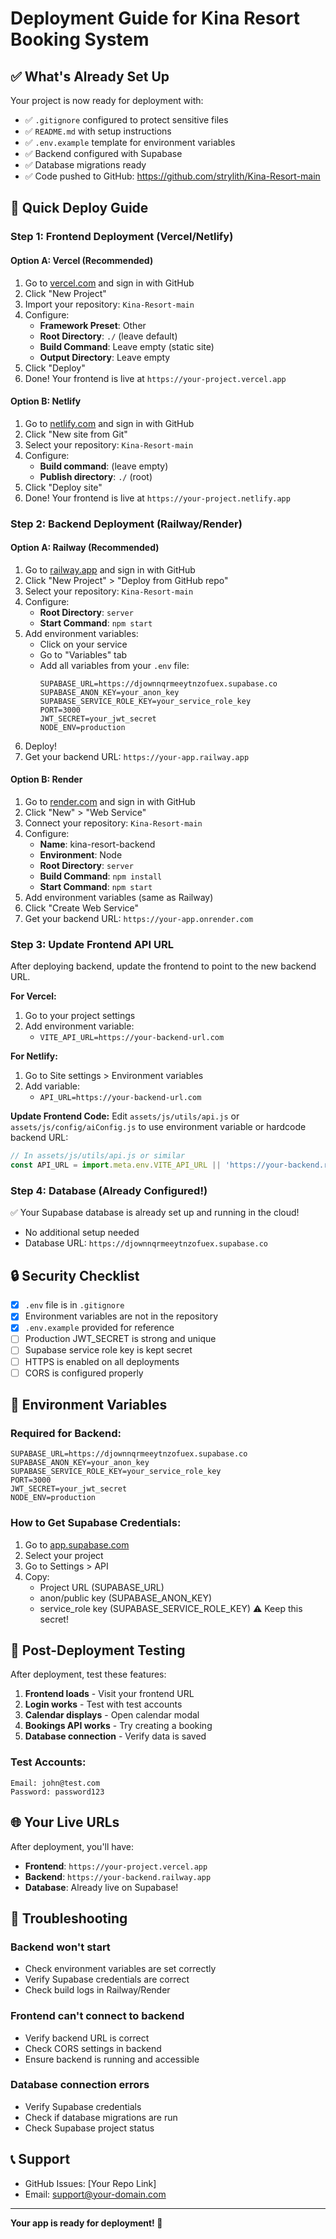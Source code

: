 # Deployment Guide for Kina Resort Booking System

## ✅ What's Already Set Up

Your project is now ready for deployment with:
- ✅ `.gitignore` configured to protect sensitive files
- ✅ `README.md` with setup instructions
- ✅ `.env.example` template for environment variables
- ✅ Backend configured with Supabase
- ✅ Database migrations ready
- ✅ Code pushed to GitHub: https://github.com/strylith/Kina-Resort-main

## 🚀 Quick Deploy Guide

### Step 1: Frontend Deployment (Vercel/Netlify)

#### Option A: Vercel (Recommended)

1. Go to [vercel.com](https://vercel.com) and sign in with GitHub
2. Click "New Project"
3. Import your repository: `Kina-Resort-main`
4. Configure:
   - **Framework Preset**: Other
   - **Root Directory**: `./` (leave default)
   - **Build Command**: Leave empty (static site)
   - **Output Directory**: Leave empty
5. Click "Deploy"
6. Done! Your frontend is live at `https://your-project.vercel.app`

#### Option B: Netlify

1. Go to [netlify.com](https://netlify.com) and sign in with GitHub
2. Click "New site from Git"
3. Select your repository: `Kina-Resort-main`
4. Configure:
   - **Build command**: (leave empty)
   - **Publish directory**: `./` (root)
5. Click "Deploy site"
6. Done! Your frontend is live at `https://your-project.netlify.app`

### Step 2: Backend Deployment (Railway/Render)

#### Option A: Railway (Recommended)

1. Go to [railway.app](https://railway.app) and sign in with GitHub
2. Click "New Project" > "Deploy from GitHub repo"
3. Select your repository: `Kina-Resort-main`
4. Configure:
   - **Root Directory**: `server`
   - **Start Command**: `npm start`
5. Add environment variables:
   - Click on your service
   - Go to "Variables" tab
   - Add all variables from your `.env` file:
     ```
     SUPABASE_URL=https://djownnqrmeeytnzofuex.supabase.co
     SUPABASE_ANON_KEY=your_anon_key
     SUPABASE_SERVICE_ROLE_KEY=your_service_role_key
     PORT=3000
     JWT_SECRET=your_jwt_secret
     NODE_ENV=production
     ```
6. Deploy!
7. Get your backend URL: `https://your-app.railway.app`

#### Option B: Render

1. Go to [render.com](https://render.com) and sign in with GitHub
2. Click "New" > "Web Service"
3. Connect your repository: `Kina-Resort-main`
4. Configure:
   - **Name**: kina-resort-backend
   - **Environment**: Node
   - **Root Directory**: `server`
   - **Build Command**: `npm install`
   - **Start Command**: `npm start`
5. Add environment variables (same as Railway)
6. Click "Create Web Service"
7. Get your backend URL: `https://your-app.onrender.com`

### Step 3: Update Frontend API URL

After deploying backend, update the frontend to point to the new backend URL.

**For Vercel:**
1. Go to your project settings
2. Add environment variable:
   - `VITE_API_URL=https://your-backend-url.com`

**For Netlify:**
1. Go to Site settings > Environment variables
2. Add variable:
   - `API_URL=https://your-backend-url.com`

**Update Frontend Code:**
Edit `assets/js/utils/api.js` or `assets/js/config/aiConfig.js` to use environment variable or hardcode backend URL:

```javascript
// In assets/js/utils/api.js or similar
const API_URL = import.meta.env.VITE_API_URL || 'https://your-backend.railway.app';
```

### Step 4: Database (Already Configured!)

✅ Your Supabase database is already set up and running in the cloud!
- No additional setup needed
- Database URL: `https://djownnqrmeeytnzofuex.supabase.co`

## 🔒 Security Checklist

- [x] `.env` file is in `.gitignore`
- [x] Environment variables are not in the repository
- [x] `.env.example` provided for reference
- [ ] Production JWT_SECRET is strong and unique
- [ ] Supabase service role key is kept secret
- [ ] HTTPS is enabled on all deployments
- [ ] CORS is configured properly

## 📝 Environment Variables

### Required for Backend:

```env
SUPABASE_URL=https://djownnqrmeeytnzofuex.supabase.co
SUPABASE_ANON_KEY=your_anon_key
SUPABASE_SERVICE_ROLE_KEY=your_service_role_key
PORT=3000
JWT_SECRET=your_jwt_secret
NODE_ENV=production
```

### How to Get Supabase Credentials:

1. Go to [app.supabase.com](https://app.supabase.com)
2. Select your project
3. Go to Settings > API
4. Copy:
   - Project URL (SUPABASE_URL)
   - anon/public key (SUPABASE_ANON_KEY)
   - service_role key (SUPABASE_SERVICE_ROLE_KEY) ⚠️ Keep this secret!

## 🎯 Post-Deployment Testing

After deployment, test these features:

1. **Frontend loads** - Visit your frontend URL
2. **Login works** - Test with test accounts
3. **Calendar displays** - Open calendar modal
4. **Bookings API works** - Try creating a booking
5. **Database connection** - Verify data is saved

### Test Accounts:
```
Email: john@test.com
Password: password123
```

## 🌐 Your Live URLs

After deployment, you'll have:

- **Frontend**: `https://your-project.vercel.app`
- **Backend**: `https://your-backend.railway.app`
- **Database**: Already live on Supabase!

## 🔧 Troubleshooting

### Backend won't start
- Check environment variables are set correctly
- Verify Supabase credentials are correct
- Check build logs in Railway/Render

### Frontend can't connect to backend
- Verify backend URL is correct
- Check CORS settings in backend
- Ensure backend is running and accessible

### Database connection errors
- Verify Supabase credentials
- Check if database migrations are run
- Check Supabase project status

## 📞 Support

- GitHub Issues: [Your Repo Link]
- Email: support@your-domain.com

---

**Your app is ready for deployment! 🚀**
